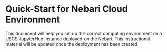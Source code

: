 # Quick-Start for Nebari Cloud Environment

This document will help you set up the correct computing environment on a
USGS JupyterHub instance deployed on the Nebari. This instructional material
will be updated once the deployment has been created.